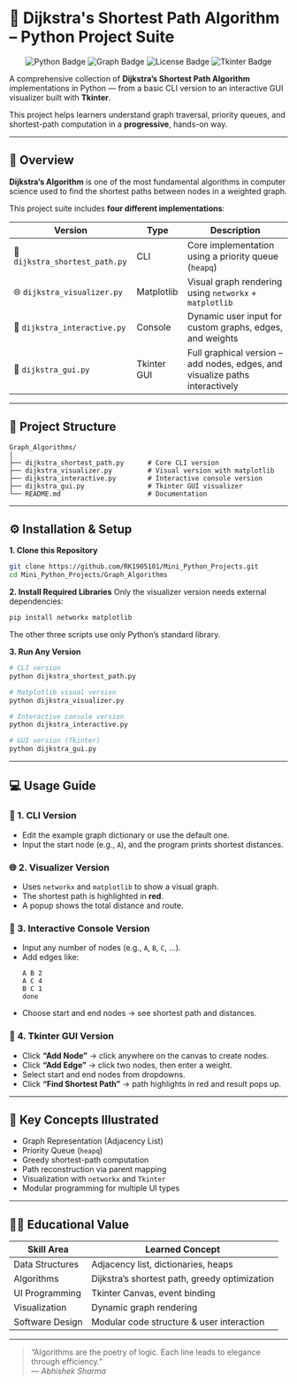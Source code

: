 # 🧮 Dijkstra's Shortest Path Algorithm – Python Project Suite

<p align="center">
  <img src="https://img.shields.io/badge/Python-3.8%2B-blue?logo=python" alt="Python Badge">
  <img src="https://img.shields.io/badge/Algorithms-Graph%20Theory-orange" alt="Graph Badge">
  <img src="https://img.shields.io/github/license/RK1905101/Mini_Python_Projects" alt="License Badge">
  <img src="https://img.shields.io/badge/UI-Tkinter-green" alt="Tkinter Badge">
</p>

A comprehensive collection of **Dijkstra’s Shortest Path Algorithm** implementations in Python — from a basic CLI version to an interactive GUI visualizer built with **Tkinter**.  

This project helps learners understand graph traversal, priority queues, and shortest-path computation in a **progressive**, hands-on way.

---

## 🧠 Overview

**Dijkstra’s Algorithm** is one of the most fundamental algorithms in computer science used to find the shortest paths between nodes in a weighted graph.

This project suite includes **four different implementations**:

| Version | Type | Description |
|----------|------|-------------|
| 🧩 `dijkstra_shortest_path.py` | CLI | Core implementation using a priority queue (`heapq`) |
| 🌐 `dijkstra_visualizer.py` | Matplotlib | Visual graph rendering using `networkx` + `matplotlib` |
| 💬 `dijkstra_interactive.py` | Console | Dynamic user input for custom graphs, edges, and weights |
| 🎨 `dijkstra_gui.py` | Tkinter GUI | Full graphical version – add nodes, edges, and visualize paths interactively |

---

## 📂 Project Structure

```
Graph_Algorithms/
│
├── dijkstra_shortest_path.py      # Core CLI version
├── dijkstra_visualizer.py         # Visual version with matplotlib
├── dijkstra_interactive.py        # Interactive console version
├── dijkstra_gui.py                # Tkinter GUI visualizer
└── README.md                      # Documentation
```

---

## ⚙️ Installation & Setup

**1. Clone this Repository**
```bash
git clone https://github.com/RK1905101/Mini_Python_Projects.git
cd Mini_Python_Projects/Graph_Algorithms
```

**2. Install Required Libraries**
Only the visualizer version needs external dependencies:
```bash
pip install networkx matplotlib
```

The other three scripts use only Python’s standard library.

**3. Run Any Version**
```bash
# CLI version
python dijkstra_shortest_path.py

# Matplotlib visual version
python dijkstra_visualizer.py

# Interactive console version
python dijkstra_interactive.py

# GUI version (Tkinter)
python dijkstra_gui.py
```

---

## 💻 Usage Guide

### 🧩 1. CLI Version
- Edit the example graph dictionary or use the default one.
- Input the start node (e.g., `A`), and the program prints shortest distances.

### 🌐 2. Visualizer Version
- Uses `networkx` and `matplotlib` to show a visual graph.
- The shortest path is highlighted in **red**.
- A popup shows the total distance and route.

### 💬 3. Interactive Console Version
- Input any number of nodes (e.g., `A`, `B`, `C`, ...).
- Add edges like:  
  ```
  A B 2
  A C 4
  B C 1
  done
  ```
- Choose start and end nodes → see shortest path and distances.

### 🎨 4. Tkinter GUI Version
- Click **“Add Node”** → click anywhere on the canvas to create nodes.
- Click **“Add Edge”** → click two nodes, then enter a weight.
- Select start and end nodes from dropdowns.
- Click **“Find Shortest Path”** → path highlights in red and result pops up.

---

## 🧩 Key Concepts Illustrated
- Graph Representation (Adjacency List)
- Priority Queue (`heapq`)
- Greedy shortest-path computation
- Path reconstruction via parent mapping
- Visualization with `networkx` and `Tkinter`
- Modular programming for multiple UI types

---

## 🧑‍💻 Educational Value

| Skill Area | Learned Concept |
|-------------|-----------------|
| Data Structures | Adjacency list, dictionaries, heaps |
| Algorithms | Dijkstra’s shortest path, greedy optimization |
| UI Programming | Tkinter Canvas, event binding |
| Visualization | Dynamic graph rendering |
| Software Design | Modular code structure & user interaction |

---

> “Algorithms are the poetry of logic. Each line leads to elegance through efficiency.”  
> — *Abhishek Sharma*
